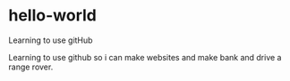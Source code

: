 # hello-world
Learning to use gitHub

Learning to use github so i can make websites and make bank and drive a range rover.
